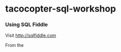 # tacocopter-sql-workshop

<h3>Using SQL Fiddle</h3>

Visit <a href='http://sqlfiddle.com'>http://sqlfiddle.com</a>

From the 

